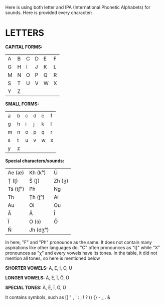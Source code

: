 Here is using both letter and IPA (International Phonetic Alphabets) for sounds. Here is provided every character:

# LETTERS
**CAPITAL FORMS:**
<table>
  <tr>
    <td>A</td><td>B</td><td>C</td><td>D</td><td>E</td><td>F</td>
  </tr>
  <tr>
    <td>G</td><td>H</td><td>I</td><td>J</td><td>K</td><td>L</td>
  </tr>
  <tr>
    <td>M</td><td>N</td><td>O</td><td>P</td><td>Q</td><td>R</td>
  </tr>
  <tr>
    <td>S</td><td>T</td><td>U</td><td>V</td><td>W</td><td>X</td>
  </tr>
  <tr>
    <td>Y</td><td>Z</td>
  </tr>
</table>

**SMALL FORMS:**
<table>
  <tr>
    <td>a</td><td>b</td><td>c</td><td>d</td><td>e</td><td>f</td>
  </tr>
  <tr>
    <td>g</td><td>h</td><td>i</td><td>j</td><td>k</td><td>l</td>
  </tr>
  <tr>
    <td>m</td><td>n</td><td>o</td><td>p</td><td>q</td><td>r</td>
  </tr>
  <tr>
    <td>s</td><td>t</td><td>u</td><td>v</td><td>w</td><td>x</td>
  </tr>
  <tr>
    <td>y</td><td>z</td>
  </tr>
</table>

**Special characters/sounds:**
<table>
  <tr>
    <td>Ae (æ)</td><td>Kh (kʰ)</td><td>Ū</td>
  </tr>
  <tr>
    <td>Ṭ (ʈ)</td><td>Š (ʃ)</td><td>Zh (ʒ)</td>
  </tr>
  <tr>
    <td>Tš (tʃʰ)</td><td>Ph</td><td>Ng</td>
  </tr>
  <tr>
    <td>Th</td><td>Ṭh (ʈʰ)</td><td>Ai</td>
  </tr>
  <tr>
    <td>Au</td><td>Oi</td><td>Ou</td>
  </tr>
  <tr>
    <td>Ā</td><td>Ä</td><td>Ī</td>
  </tr>
  <tr>
    <td>Ï</td><td>O (ɔ)</td><td>Ō</td>
  </tr>
  <tr>
    <td>Ñ</td><td>Jh (dʒʰ)</td>
  </tr>
</table>

In here, "F" and "Ph" pronounce as the same. It does not contain many aspirations like other languages do. "C" often pronounces as "tʃ" while "X" pronounces as "χ" and every vowels have its tones. In the table, it did not mention all tones, so here is mentioned below

**SHORTER VOWELS:** A, E, I, O, U

**LONGER VOWELS:** Ā, Ē, Ī, Ō, Ū

**SPECIAL TONES:** Ä, Ë, Ï, Ö, Ü

It contains symbols, such as [] " , ' : ; ! ? () {} - _ . &
